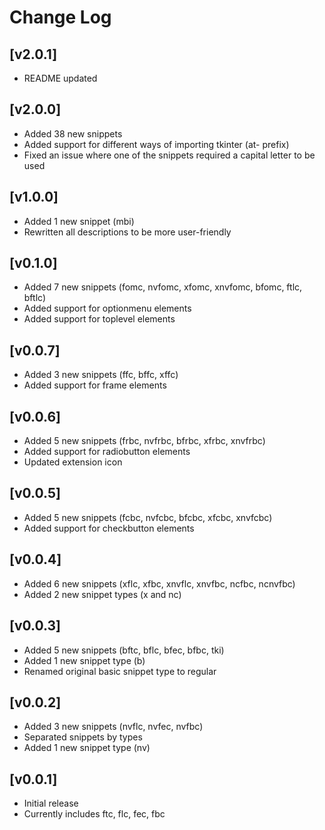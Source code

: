 # Change Log

## [v2.0.1]

- README updated

## [v2.0.0]

- Added 38 new snippets
- Added support for different ways of importing tkinter (at- prefix)
- Fixed an issue where one of the snippets required a capital letter to be used

## [v1.0.0]

- Added 1 new snippet (mbi)
- Rewritten all descriptions to be more user-friendly

## [v0.1.0]

- Added 7 new snippets (fomc, nvfomc, xfomc, xnvfomc, bfomc, ftlc, bftlc)
- Added support for optionmenu elements
- Added support for toplevel elements

## [v0.0.7]

- Added 3 new snippets (ffc, bffc, xffc)
- Added support for frame elements

## [v0.0.6]

- Added 5 new snippets (frbc, nvfrbc, bfrbc, xfrbc, xnvfrbc)
- Added support for radiobutton elements
- Updated extension icon

## [v0.0.5]

- Added 5 new snippets (fcbc, nvfcbc, bfcbc, xfcbc, xnvfcbc)
- Added support for checkbutton elements

## [v0.0.4]

- Added 6 new snippets (xflc, xfbc, xnvflc, xnvfbc, ncfbc, ncnvfbc)
- Added 2 new snippet types (x and nc)

## [v0.0.3]

- Added 5 new snippets (bftc, bflc, bfec, bfbc, tki)
- Added 1 new snippet type (b)
- Renamed original basic snippet type to regular

## [v0.0.2]

- Added 3 new snippets (nvflc, nvfec, nvfbc)
- Separated snippets by types
- Added 1 new snippet type (nv)


## [v0.0.1]

- Initial release
- Currently includes ftc, flc, fec, fbc